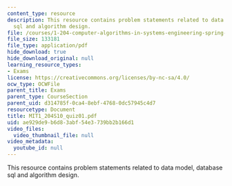 ```yaml
---
content_type: resource
description: This resource contains problem statements related to data model, database
  sql and algorithm design.
file: /courses/1-204-computer-algorithms-in-systems-engineering-spring-2010/ae929de9b6d83abf54e3739bb2b166d1_MIT1_204S10_quiz01.pdf
file_size: 133181
file_type: application/pdf
hide_download: true
hide_download_original: null
learning_resource_types:
- Exams
license: https://creativecommons.org/licenses/by-nc-sa/4.0/
ocw_type: OCWFile
parent_title: Exams
parent_type: CourseSection
parent_uid: d314785f-0ca4-8ebf-4768-0dc57945c4d7
resourcetype: Document
title: MIT1_204S10_quiz01.pdf
uid: ae929de9-b6d8-3abf-54e3-739bb2b166d1
video_files:
  video_thumbnail_file: null
video_metadata:
  youtube_id: null
---
```

This resource contains problem statements related to data model, database sql and algorithm design.
